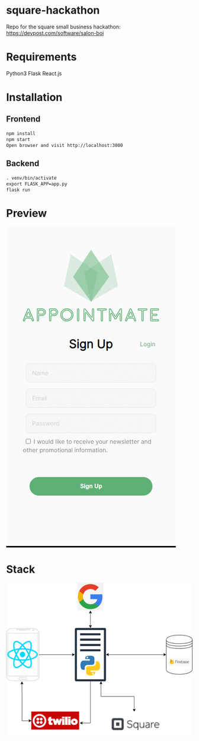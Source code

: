 # square-hackathon
Repo for the square small business hackathon: https://devpost.com/software/salon-boi

# Requirements
  Python3
  Flask
  React.js
# Installation
## Frontend
    npm install
    npm start
    Open browser and visit http://localhost:3000
## Backend
    . venv/bin/activate
    export FLASK_APP=app.py
    flask run

# Preview
![Preview](./images/project.gif)

# Stack
![Image of Stack](./images/Square_Hackathon.png)
